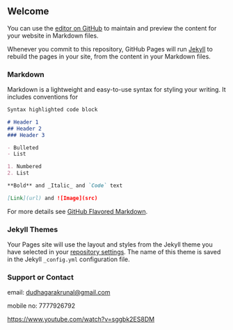 ## Welcome 

You can use the [editor on GitHub](https://github.com/krunaldkh7/krunaldkh7.github.io/edit/master/index.md) to maintain and preview the content for your website in Markdown files.

Whenever you commit to this repository, GitHub Pages will run [Jekyll](https://jekyllrb.com/) to rebuild the pages in your site, from the content in your Markdown files.

### Markdown

Markdown is a lightweight and easy-to-use syntax for styling your writing. It includes conventions for

```markdown
Syntax highlighted code block

# Header 1
## Header 2
### Header 3

- Bulleted
- List

1. Numbered
2. List

**Bold** and _Italic_ and `Code` text

[Link](url) and ![Image](src)
```

For more details see [GitHub Flavored Markdown](https://guides.github.com/features/mastering-markdown/).

### Jekyll Themes

Your Pages site will use the layout and styles from  the Jekyll theme you have selected in your [repository settings](https://github.com/krunaldkh7/krunaldkh7.github.io/settings). The name of this theme is saved in the Jekyll `_config.yml` configuration file.

### Support or Contact

email: dudhagarakrunal@gmail.com

mobile no: 7777926792


https://www.youtube.com/watch?v=sggbk2ES8DM
